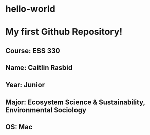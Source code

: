 # hello-world
# My first Github Repository!
## **Course**: ESS 330
## **Name**: Caitlin Rasbid
## **Year**: Junior
## **Major**: Ecosystem Science & Sustainability, Environmental Sociology
## **OS**: Mac

